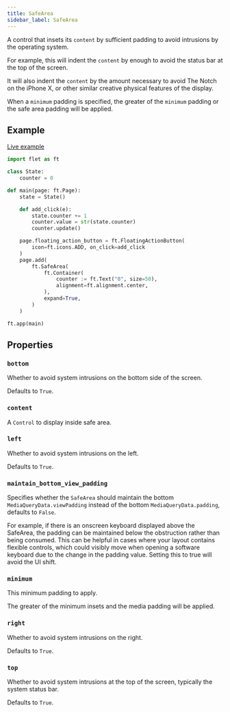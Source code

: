 ```yaml
---
title: SafeArea
sidebar_label: SafeArea
---
```


A control that insets its `content` by sufficient padding to avoid intrusions by the operating system.

For example, this will indent the `content` by enough to avoid the status bar at the top of the screen.

It will also indent the `content` by the amount necessary to avoid The Notch on the iPhone X, or other similar creative physical features of the display.

When a `minimum` padding is specified, the greater of the `minimum` padding or the safe area padding will be applied.

## Example

[Live example](https://flet-controls-gallery.fly.dev/layout/safearea)

```python
import flet as ft

class State:
    counter = 0

def main(page: ft.Page):
    state = State()

    def add_click(e):
        state.counter += 1
        counter.value = str(state.counter)
        counter.update()

    page.floating_action_button = ft.FloatingActionButton(
        icon=ft.icons.ADD, on_click=add_click
    )
    page.add(
        ft.SafeArea(
            ft.Container(
                counter := ft.Text("0", size=50),
                alignment=ft.alignment.center,
            ),
            expand=True,
        )
    )

ft.app(main)
```

## Properties

### `bottom`

Whether to avoid system intrusions on the bottom side of the screen.

Defaults to `True`.

### `content`

A `Control` to display inside safe area.

### `left`

Whether to avoid system intrusions on the left.

Defaults to `True`.

### `maintain_bottom_view_padding`

Specifies whether the `SafeArea` should maintain the bottom `MediaQueryData.viewPadding` instead of the bottom `MediaQueryData.padding`, defaults to `False`.

For example, if there is an onscreen keyboard displayed above the SafeArea, the padding can be maintained below the obstruction rather than being consumed. This can be helpful in cases where your layout contains flexible controls, which could visibly move when opening a software keyboard due to the change in the padding value. Setting this to true will avoid the UI shift.

### `minimum`

This minimum padding to apply.

The greater of the minimum insets and the media padding will be applied.

### `right`

Whether to avoid system intrusions on the right.

Defaults to `True`.

### `top`

Whether to avoid system intrusions at the top of the screen, typically the system status bar.

Defaults to `True`.

